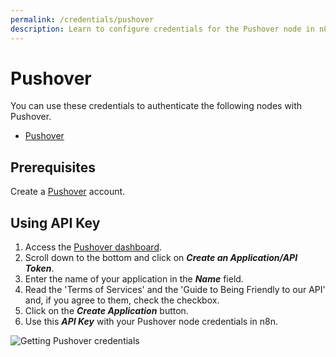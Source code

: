 ```yaml
---
permalink: /credentials/pushover
description: Learn to configure credentials for the Pushover node in n8n
---
```


# Pushover

You can use these credentials to authenticate the following nodes with Pushover.
- [Pushover](../../nodes-library/nodes/Pushover/README.md)

## Prerequisites

Create a [Pushover](https://pushover.net) account.

## Using API Key

1. Access the [Pushover dashboard](https://pushover.net/).
2. Scroll down to the bottom and click on ***Create an Application/API Token***.
3. Enter the name of your application in the ***Name*** field.
4. Read the 'Terms of Services' and the 'Guide to Being Friendly to our API' and, if you agree to them, check the checkbox.
5. Click on the ***Create Application*** button.
6. Use this ***API Key*** with your Pushover node credentials in n8n.

![Getting Pushover credentials](./using-api-key.gif)

